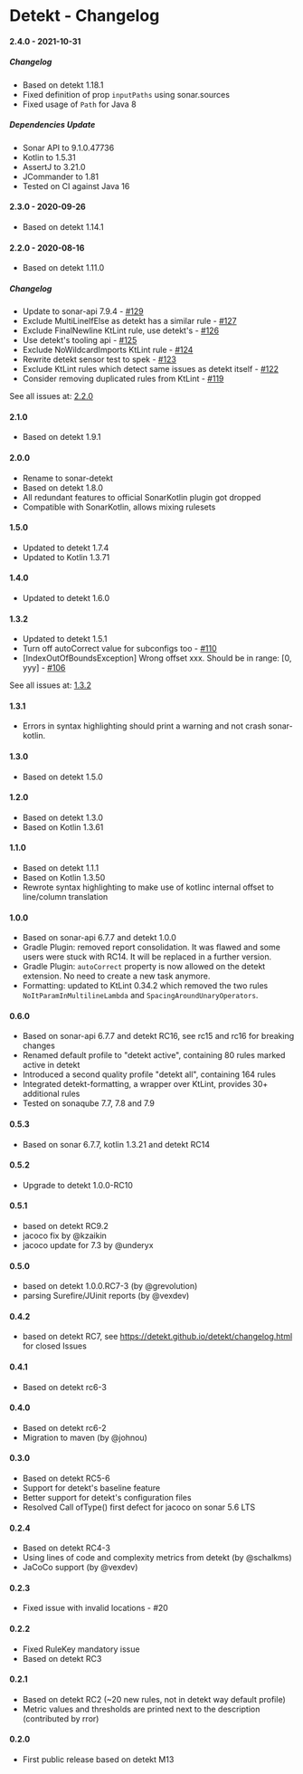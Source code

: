# Detekt - Changelog

#### 2.4.0 - 2021-10-31

##### Changelog

- Based on detekt 1.18.1
- Fixed definition of prop `inputPaths` using sonar.sources
- Fixed usage of `Path` for Java 8

##### Dependencies Update

- Sonar API to 9.1.0.47736
- Kotlin to 1.5.31
- AssertJ to 3.21.0
- JCommander to 1.81
- Tested on CI against Java 16

#### 2.3.0 - 2020-09-26

- Based on detekt 1.14.1

#### 2.2.0 - 2020-08-16

- Based on detekt 1.11.0

##### Changelog

- Update to sonar-api 7.9.4 - [#129](https://github.com/detekt/sonar-kotlin/pull/129)
- Exclude MultiLineIfElse as detekt has a similar rule - [#127](https://github.com/detekt/sonar-kotlin/pull/127)
- Exclude FinalNewline KtLint rule, use detekt's - [#126](https://github.com/detekt/sonar-kotlin/pull/126)
- Use detekt's tooling api - [#125](https://github.com/detekt/sonar-kotlin/pull/125)
- Exclude NoWildcardImports KtLint rule - [#124](https://github.com/detekt/sonar-kotlin/pull/124)
- Rewrite detekt sensor test to spek - [#123](https://github.com/detekt/sonar-kotlin/pull/123)
- Exclude KtLint rules which detect same issues as detekt itself - [#122](https://github.com/detekt/sonar-kotlin/pull/122)
- Consider removing duplicated rules from KtLint - [#119](https://github.com/detekt/sonar-kotlin/issues/119)

See all issues at: [2.2.0](https://github.com/detekt/sonar-kotlin/milestone/5)

#### 2.1.0

- Based on detekt 1.9.1

#### 2.0.0

- Rename to sonar-detekt
- Based on detekt 1.8.0
- All redundant features to official SonarKotlin plugin got dropped
- Compatible with SonarKotlin, allows mixing rulesets

#### 1.5.0

- Updated to detekt 1.7.4
- Updated to Kotlin 1.3.71

#### 1.4.0

- Updated to detekt 1.6.0

#### 1.3.2

- Updated to detekt 1.5.1
- Turn off autoCorrect value for subconfigs too - [#110](https://github.com/detekt/sonar-kotlin/pull/110)
- [IndexOutOfBoundsException] Wrong offset xxx. Should be in range: [0, yyy] - [#106](https://github.com/detekt/sonar-kotlin/issues/106)

See all issues at: [1.3.2](https://github.com/detekt/sonar-kotlin/milestone/2)

#### 1.3.1

- Errors in syntax highlighting should print a warning and not crash sonar-kotlin.

#### 1.3.0

- Based on detekt 1.5.0

#### 1.2.0

- Based on detekt 1.3.0
- Based on Kotlin 1.3.61

#### 1.1.0

- Based on detekt 1.1.1
- Based on Kotlin 1.3.50
- Rewrote syntax highlighting to make use of kotlinc internal offset to line/column translation

#### 1.0.0

- Based on sonar-api 6.7.7 and detekt 1.0.0
- Gradle Plugin: removed report consolidation. It was flawed and some users were stuck with RC14. It will be replaced in a further version.
- Gradle Plugin: `autoCorrect` property is now allowed on the detekt extension. No need to create a new task anymore.
- Formatting: updated to KtLint 0.34.2 which removed the two rules `NoItParamInMultilineLambda` and `SpacingAroundUnaryOperators`. 

#### 0.6.0

- Based on sonar-api 6.7.7 and detekt RC16, see rc15 and rc16 for breaking changes
- Renamed default profile to "detekt active", containing 80 rules marked active in detekt
- Introduced a second quality profile "detekt all", containing 164 rules
- Integrated detekt-formatting, a wrapper over KtLint, provides 30+ additional rules
- Tested on sonaqube 7.7, 7.8 and 7.9

#### 0.5.3

- Based on sonar 6.7.7, kotlin 1.3.21 and detekt RC14

#### 0.5.2

- Upgrade to detekt 1.0.0-RC10

#### 0.5.1

- based on detekt RC9.2
- jacoco fix by @kzaikin
- jacoco update for 7.3 by @underyx

#### 0.5.0

- based on detekt 1.0.0.RC7-3 (by @grevolution)
- parsing Surefire/JUinit reports (by @vexdev)

#### 0.4.2

- based on detekt RC7, see https://detekt.github.io/detekt/changelog.html for closed Issues

#### 0.4.1

- Based on detekt rc6-3

#### 0.4.0 

- Based on detekt rc6-2
- Migration to maven (by @johnou)

#### 0.3.0

- Based on detekt RC5-6
- Support for detekt's baseline feature
- Better support for detekt's configuration files
- Resolved Call ofType() first defect for jacoco on sonar 5.6 LTS 

#### 0.2.4

- Based on detekt RC4-3
- Using lines of code and complexity metrics from detekt (by @schalkms)
- JaCoCo support (by @vexdev)

#### 0.2.3

- Fixed issue with invalid locations - #20

#### 0.2.2

- Fixed RuleKey mandatory issue
- Based on detekt RC3

#### 0.2.1

- Based on detekt RC2 (~20 new rules, not in detekt way default profile)
- Metric values and thresholds are printed next to the description (contributed by rror)

#### 0.2.0

- First public release based on detekt M13

